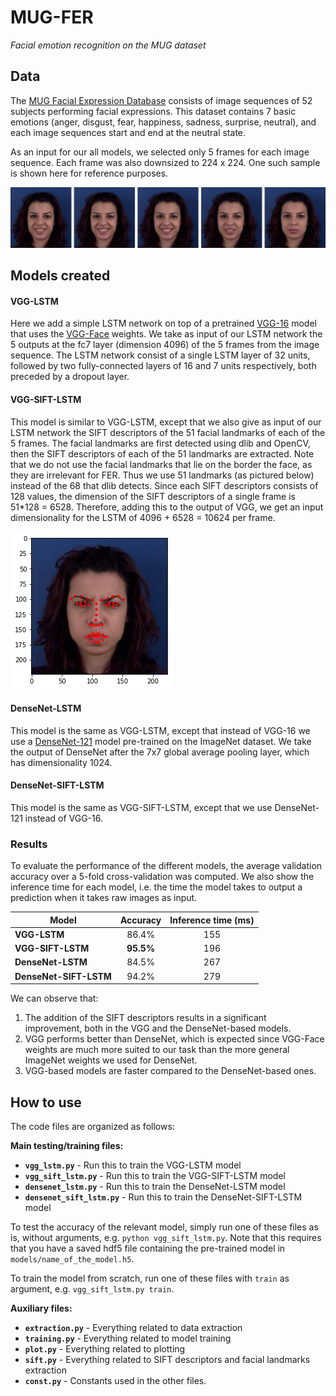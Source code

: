 # MUG-FER
*_Facial emotion recognition on the MUG dataset_*

## Data
The [MUG Facial Expression Database](https://mug.ee.auth.gr/fed/) consists of image sequences of 52 subjects performing facial expressions. This dataset contains 7 basic emotions (anger, disgust, fear, happiness, sadness, surprise, neutral), and each image sequences start and end at the neutral state.

As an input for our all models, we selected only 5 frames for each image sequence. Each frame was also downsized to 224 x 224. One such sample is shown here for reference purposes.

![MUG sample](img/mug_sample.jpg "MUG Sample")

## Models created
#### VGG-LSTM
Here we add a simple LSTM network on top of a pretrained [VGG-16](https://arxiv.org/abs/1409.1556) model that uses the [VGG-Face](http://www.robots.ox.ac.uk/~vgg/software/vgg_face/) weights. We take as input of our LSTM network the 5 outputs at the fc7 layer (dimension 4096) of the 5 frames from the image sequence. The LSTM network consist of a single LSTM layer of 32 units, followed by two fully-connected layers of 16 and 7 units respectively, both preceded by a dropout layer.

#### VGG-SIFT-LSTM
This model is similar to VGG-LSTM, except that we also give as input of our LSTM network the SIFT descriptors of the 51 facial landmarks of each of the 5 frames. The facial landmarks are first detected using dlib and OpenCV, then the SIFT descriptors of each of the 51 landmarks are extracted. Note that we do not use the facial landmarks that lie on the border the face, as they are irrelevant for FER. Thus we use 51 landmarks (as pictured below) instead of the 68 that dlib detects. Since each SIFT descriptors consists of 128 values, the dimension of the SIFT descriptors of a single frame is 51\*128 = 6528. Therefore, adding this to the output of VGG, we get an input dimensionality for the LSTM of 4096 + 6528 = 10624 per frame.

![Facial Landmarks](img/facial_landmarks.png "Facial Landmarks")

#### DenseNet-LSTM
This model is the same as VGG-LSTM, except that instead of VGG-16 we use a [DenseNet-121](https://arxiv.org/abs/1608.06993) model pre-trained on the ImageNet dataset. We take the output of DenseNet after the 7x7 global average pooling layer, which has dimensionality 1024.

#### DenseNet-SIFT-LSTM
This model is the same as VGG-SIFT-LSTM, except that we use DenseNet-121 instead of VGG-16.

### Results
To evaluate the performance of the different models, the average validation accuracy over a 5-fold cross-validation was computed. We also show the inference time for each model, i.e. the time the model takes to output a prediction when it takes raw images as input.

| Model                  | Accuracy | Inference time (ms) |
|------------------------|:--------:|:-------------------:|
| **VGG-LSTM**           |   86.4%  |         155         |
| **VGG-SIFT-LSTM**      | **95.5%**|         196         |
| **DenseNet-LSTM**      |   84.5%  |         267         |
| **DenseNet-SIFT-LSTM** |   94.2%  |         279         |

We can observe that:
1. The addition of the SIFT descriptors results in a significant improvement, both in the VGG and the DenseNet-based models.
2. VGG performs better than DenseNet, which is expected since VGG-Face weights are much more suited to our task than the more general ImageNet weights we used for DenseNet.
3. VGG-based models are faster compared to the DenseNet-based ones.

## How to use

The code files are organized as follows:

**Main testing/training files:**
- **`vgg_lstm.py`** - Run this to train the VGG-LSTM model
- **`vgg_sift_lstm.py`** - Run this to train the VGG-SIFT-LSTM model
- **`densenet_lstm.py`** - Run this to train the DenseNet-LSTM model
- **`densenet_sift_lstm.py`** - Run this to train the DenseNet-SIFT-LSTM model

To test the accuracy of the relevant model, simply run one of these files as is, without arguments, e.g. `python vgg_sift_lstm.py`. Note that this requires that you have a saved hdf5 file containing the pre-trained model in `models/name_of_the_model.h5`.

To train the model from scratch, run one of these files with `train` as argument, e.g. `vgg_sift_lstm.py train`.

**Auxiliary files:**
- **`extraction.py`** - Everything related to data extraction
- **`training.py`** - Everything related to model training
- **`plot.py`** - Everything related to plotting
- **`sift.py`** - Everything related to SIFT descriptors and facial landmarks extraction
- **`const.py`** - Constants used in the other files.
